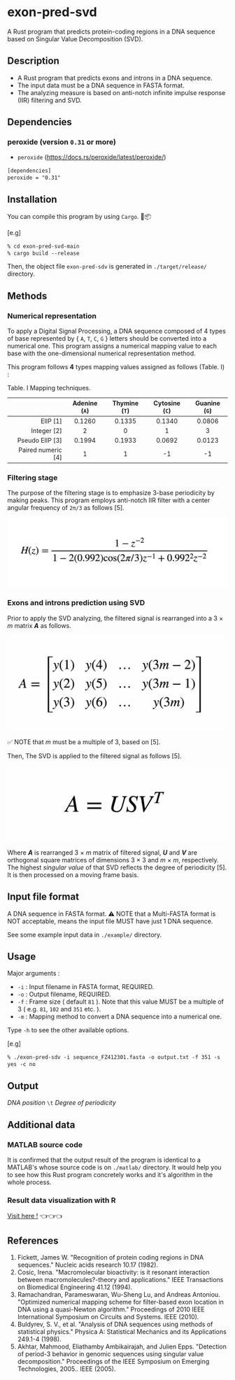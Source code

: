 # exon-pred-svd 

A Rust program that predicts protein-coding regions in a DNA sequence based on Singular Value Decomposition (SVD). 

## Description 

* A Rust program that predicts exons and introns in a DNA sequence. 
* The input data must be a DNA sequence in FASTA format. 
* The analyzing measure is based on anti-notch infinite impulse response (IIR) filtering and SVD. 

## Dependencies 

### peroxide (version `0.31` or more) 

* `peroxide` (https://docs.rs/peroxide/latest/peroxide/) 

``` 
[dependencies]
peroxide = "0.31"
``` 

## Installation 

You can compile this program by using `Cargo`. 🦀📦 

[e.g] 

``` 
% cd exon-pred-svd-main
% cargo build --release 
``` 

Then, the object file `exon-pred-sdv` is generated in `./target/release/` directory. 

## Methods  

### Numerical representation 

To apply a Digital Signal Processing, a DNA sequence composed of 4 types of base represented by { `A`, `T`, `C`, `G` } letters should be converted into a numerical one. This program assigns a numerical mapping value to each base with the one-dimensional numerical representation method. 

This program follows **4** types mapping values assigned as follows (Table. Ⅰ) : 

Table. Ⅰ Mapping techniques. 

|                    | Adenine (`A`) | Thymine (`T`) | Cytosine (`C`) | Guanine (`G`) |
|               ---: |     :---:     |     :---:     |     :---:      |     :---:     |
|           EIIP [1] |     0.1260    |     0.1335    |     0.1340     |     0.0806    |
|        Integer [2] |     2         |     0         |     1          |     3         |
|    Pseudo EIIP [3] |     0.1994    |     0.1933    |     0.0692     |     0.0123    |
| Paired numeric [4] |     1         |     1         |     -1         |     -1        |

### Filtering stage 

The purpose of the filtering stage is to emphasize 3-base periodicity by making peaks. This program employs anti-notch IIR filter with a center angular frequency of `2π/3` as follows [5]. 

![ readme_image_01 ]( ./img/ReadmeImage01.jpeg ) 

### Exons and introns prediction using SVD 

Prior to apply the SVD analyzing, the filtered signal is rearranged into a 3 × *m* matrix ***A*** as follows.  

![ readme_image_02 ]( ./img/ReadmeImage02.jpeg )  

✅ NOTE that *m* must be a multiple of 3, based on [5].

Then, The SVD is applied to the filtered signal as follows [5]. 

![ readme_image_03 ]( ./img/ReadmeImage03.jpeg ) 

Where ***A*** is rearranged 3 × *m* matrix of filtered signal, ***U*** and ***V*** are orthogonal square matrices of dimensions 3 × 3 and *m* × *m*, respectively. The highest *singular value* of that SVD reflects the degree of periodicity [5]. It is then processed on a moving frame basis. 

## Input file format 

A DNA sequence in FASTA format. ⚠️ NOTE that a Multi-FASTA format is NOT acceptable, means the input file MUST have just 1 DNA sequence. 

See some example input data in `./example/` directory. 

## Usage 

Major arguments : 

* `-i` : Input filename in FASTA format, REQUIRED. 
* `-o` : Output filename, REQUIRED. 
* `-f` : Frame size ( default `81` ). Note that this value MUST be a multiple of 3 ( e.g. `81`, `102` and `351` etc. ). 
* `-m` : Mapping method to convert a DNA sequence into a numerical one. 

Type `-h` to see the other available options. 

[e.g] 

``` 
% ./exon-pred-sdv -i sequence_FZ412301.fasta -o output.txt -f 351 -s yes -c no
``` 

## Output  

*DNA position* `\t` *Degree of periodicity*

## Additional data 

### MATLAB source code 

It is confirmed that the output result of the program is identical to a MATLAB's whose source code is on `./matlab/` directory. It would help you to see how this Rust program concretely works and it's algorithm in the whole process. 

### Result data visualization with R 

[Visit here !]() 👈👈👈 

## References 

1. Fickett, James W. "Recognition of protein coding regions in DNA sequences." Nucleic acids research 10.17 (1982).
2. Cosic, Irena. "Macromolecular bioactivity: is it resonant interaction between macromolecules?-theory and applications." IEEE Transactions on Biomedical Engineering 41.12 (1994). 
3. Ramachandran, Parameswaran, Wu-Sheng Lu, and Andreas Antoniou. "Optimized numerical mapping scheme for filter-based exon location in DNA using a quasi-Newton algorithm." Proceedings of 2010 IEEE International Symposium on Circuits and Systems. IEEE (2010). 
4. Buldyrev, S. V., et al. "Analysis of DNA sequences using methods of statistical physics." Physica A: Statistical Mechanics and its Applications 249.1-4 (1998). 
5. Akhtar, Mahmood, Eliathamby Ambikairajah, and Julien Epps. "Detection of period-3 behavior in genomic sequences using singular value decomposition." Proceedings of the IEEE Symposium on Emerging Technologies, 2005.. IEEE (2005). 
